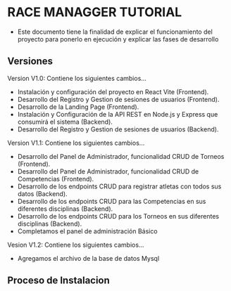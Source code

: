 # RACE MANAGGER TUTORIAL

- Este documento tiene la finalidad de explicar el funcionamiento del proyecto para ponerlo en ejecución y explicar las fases de desarrollo

## Versiones

Version V1.0:
Contiene los siguientes cambios...

- Instalación y configuración del proyecto en React Vite (Frontend).
- Desarrollo del Registro y Gestion de sesiones de usuarios (Frontend).
- Desarrollo de la Landing Page (Frontend).
- Instalación y Configuración de la API REST en Node.js y Express que consumirá el sistema (Backend).
- Desarrollo del Registro y Gestion de sesiones de usuarios (Backend).

Version V1.1:
Contiene los siguientes cambios...

- Desarrollo del Panel de Administrador, funcionalidad CRUD de  Torneos (Frontend).
- Desarrollo del Panel de Administrador, funcionalidad CRUD de  Competencias (Frontend).
- Desarrollo de los endpoints CRUD para registrar atletas con todos sus datos (Backend).
- Desarrollo de los endpoints CRUD para las Competencias en sus diferentes disciplinas (Backend).
- Desarrollo de los endpoints CRUD para los Torneos en sus diferentes disciplinas (Backend).
- Completamos el panel de administración Básico

Vesion V1.2:
Contiene los siguientes cambios...

- Agregamos el archivo de la base de datos Mysql

## Proceso de Instalacion